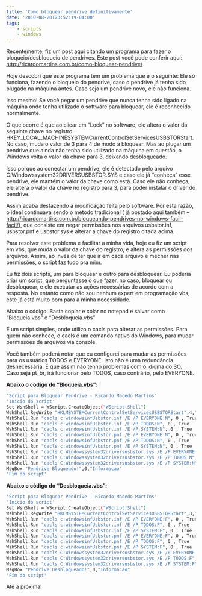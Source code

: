 ```yaml
---
title: 'Como bloquear pendrive definitivamente'
date: '2010-08-20T23:52:19-04:00'
tags:
    - scripts
    - windows
---
```


Recentemente, fiz um post aqui citando um programa para fazer o bloqueio/desbloqueio de pendrives. Este post você pode conferir aqui: <http://ricardomartins.com.br/como-bloquear-pendrive/>

Hoje descobri que este programa tem um problema que é o seguinte: Ele só funciona, fazendo o bloqueio do pendrive, caso o pendrive já tenha sido plugado na máquina antes. Caso seja um pendrive novo, ele não funciona.

Isso mesmo! Se você pegar um pendrive que nunca tenha sido ligado na máquina onde tenha utilizado o software para bloquear, ele é reconhecido normalmente.

O que ocorre é que ao clicar em “Lock” no software, ele altera o valor da seguinte chave no registro: HKEY\_LOCAL\_MACHINESYSTEMCurrentControlSetServicesUSBSTORStart. No caso, muda o valor de 3 para 4 de modo a bloquear. Mas ao plugar um pendrive que ainda não tenha sido utilizado na máquina em questão, o Windows volta o valor da chave para 3, deixando desbloqueado.

Isso porque ao conectar um pendrive, ele é detectado pelo arquivo C:Windowssystem32DRIVERSUSBSTOR.SYS e caso ele já “conheça” esse pendrive, ele mantém o valor da chave como está. Caso ele não conheça, ele altera o valor da chave no registro para 3, para poder instalar o driver do pendrive.

Assim acaba desfazendo a modificação feita pelo software. Por esta razão, o ideal continuava sendo o método tradicional ( já postado aqui também – <http://ricardomartins.com.br/bloqueando-pendrives-no-windows-facil-facil/>), que consiste em negar permissões nos arquivos usbstor.inf, usbstor.pnf e usbstor.sys e alterar a chave do registro citada acima.

Para resolver este problema e facilitar a minha vida, hoje eu fiz um script em vbs, que muda o valor da chave do registro, e altera as permissões dos arquivos. Assim, ao invés de ter que ir em cada arquivo e mecher nas permissões, o script faz tudo pra mim.

Eu fiz dois scripts, um para bloquear e outro para desbloquear. Eu poderia criar um script, que perguntasse o que fazer, no caso, bloquear ou desbloquear, e ele executar as ações necessárias de acordo com a resposta. No entanto como não sou nenhum expert em programação vbs, este já está muito bom para a minha necessidade.

Abaixo o código. Basta copiar e colar no notepad e salvar como “Bloqueia.vbs” e “Desbloqueia.vbs”

É um script simples, onde utilizo o cacls para alterar as permissões. Para quem não conhece, o cacls é um comando nativo do Windows, para mudar permissões de arquivos via console.

Você também poderá notar que eu configurei para mudar as permissões para os usuários TODOS e EVERYONE. Isto não é uma redundância desnecessária. É que assim não tenho problemas com o idioma do SO. Caso seja pt\_br, irá funcionar pelo TODOS, caso contrário, pelo EVERYONE.

**Abaixo o código do “Bloqueia.vbs”:**

```bash
'Script para Bloquear Pendrive - Ricardo Macedo Martins'
'Inicio do script'
Set WshShell = WScript.CreateObject("WScript.Shell")
WshShell.RegWrite "HKLMSYSTEMCurrentControlSetServicesUSBSTORStart",4,"REG_DWORD"
WshShell.Run "cacls c:windowsinfUsbstor.inf /E /P EVERYONE:N", 0 , True
WshShell.Run "cacls c:windowsinfUsbstor.inf /E /P TODOS:N", 0 , True
WshShell.Run "cacls c:windowsinfUsbstor.inf /E /P SYSTEM:N", 0 , True
WshShell.Run "cacls c:windowsinfUsbstor.pnf /E /P EVERYONE:N", 0 , True
WshShell.Run "cacls c:windowsinfUsbstor.pnf /E /P TODOS:N", 0 , True
WshShell.Run "cacls c:windowsinfUsbstor.pnf /E /P SYSTEM:N", 0 , True
WshShell.Run "cacls C:Windowssystem32driversusbstor.sys /E /P EVERYONE:N", 0 , True
WshShell.Run "cacls C:Windowssystem32driversusbstor.sys /E /P TODOS:N", 0 , True
WshShell.Run "cacls C:Windowssystem32driversusbstor.sys /E /P SYSTEM:N", 0 , True
MsgBox "Pendrive Bloqueado!",0,"Informacao"
'Fim do script'
```

**Abaixo o código do “Desbloqueia.vbs”:**

```bash
'Script para Bloquear Pendrive - Ricardo Macedo Martins'
'Inicio do script'
Set WshShell = WScript.CreateObject("WScript.Shell")
WshShell.RegWrite "HKLMSYSTEMCurrentControlSetServicesUSBSTORStart",3,"REG_DWORD"
WshShell.Run "cacls c:windowsinfUsbstor.inf /E /P EVERYONE:F", 0 , True
WshShell.Run "cacls c:windowsinfUsbstor.inf /E /P TODOS:F", 0 , True
WshShell.Run "cacls c:windowsinfUsbstor.inf /E /P SYSTEM:F", 0 , True
WshShell.Run "cacls c:windowsinfUsbstor.pnf /E /P EVERYONE:F", 0 , True
WshShell.Run "cacls c:windowsinfUsbstor.pnf /E /P TODOS:F", 0 , True
WshShell.Run "cacls c:windowsinfUsbstor.pnf /E /P SYSTEM:F", 0 , True
WshShell.Run "cacls C:Windowssystem32driversusbstor.sys /E /P EVERYONE:F", 0 , True
WshShell.Run "cacls C:Windowssystem32driversusbstor.sys /E /P TODOS:F", 0 , True
WshShell.Run "cacls C:Windowssystem32driversusbstor.sys /E /P SYSTEM:F", 0 , True
MsgBox "Pendrive Desbloqueado!",0,"Informacao"
'Fim do script'
```

Até a próxima!
